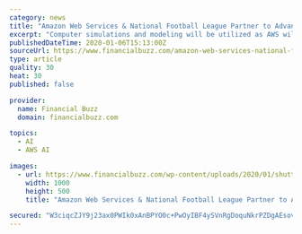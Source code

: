 ```yaml
---
category: news
title: "Amazon Web Services & National Football League Partner to Advance Player Health & Safety"
excerpt: "Computer simulations and modeling will be utilized as AWS will provide the league with quick and reliable data. The NFL and AWS will also work together to develop computer vision models utilizing Amazon SageMaker, Amazon Rekognition and Amazon SageMaker Ground Truth to detect concussions and identify what causes them."
publishedDateTime: 2020-01-06T15:13:00Z
sourceUrl: https://www.financialbuzz.com/amazon-web-services-national-football-league-partner-to-advance-player-health-safety/
type: article
quality: 30
heat: 30
published: false

provider:
  name: Financial Buzz
  domain: financialbuzz.com

topics:
  - AI
  - AWS AI

images:
  - url: https://www.financialbuzz.com/wp-content/uploads/2020/01/shutterstock_786737824.jpg
    width: 1000
    height: 500
    title: "Amazon Web Services & National Football League Partner to Advance Player Health & Safety"

secured: "W3ciqcZJY9j23ax0PWIk0xAnBPYO0c+PwOyIBF4ySVnRgDoquNkrPZDgAEsov108xcbZEaprwv02mChJ4fwF4eG7liYvvWTreYRIFh1aS2fBETXFF60eokdvyfjFHxGUYCW4K3N/dmZ+Ze97xKdoE3t166gMx662PrlInpnYWDJgNLlsiYs0KRXzrlSK1X85cYDQomoyoHdDR/OwLLDP9F8kdLRKndAhi1xDZq+6HC5CQICpljf7KJy0AILXvy4h4rS5rw4an1dYid9x08jRiZ8Z8AsrR27RPSZZvf1gFqs=;Zg9E4O6xPCHV9zWN/rNtfQ=="
---
```


